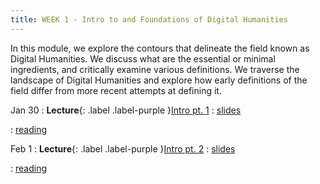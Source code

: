 ```yaml
---
title: WEEK 1 - Intro to and Foundations of Digital Humanities
---
```


In this module, we explore the contours that delineate the field known as Digital Humanities. We discuss what are the essential or minimal ingredients, and critically examine various definitions. We traverse the landscape of Digital Humanities and explore how early definitions of the field differ from more recent attempts at defining it.

Jan 30
: **Lecture**{: .label .label-purple }[Intro pt. 1](#)
  : [slides](https://registrar.princeton.edu/course-offerings/course-details?term=1244&courseid=013536) &nbsp;

  : [reading](https://registrar.princeton.edu/course-offerings/course-details?term=1244&courseid=013536) <br>

Feb 1
: **Lecture**{: .label .label-purple }[Intro pt. 2](#)
  : [slides](https://registrar.princeton.edu/course-offerings/course-details?term=1244&courseid=013536) &nbsp;

  : [reading](https://registrar.princeton.edu/course-offerings/course-details?term=1244&courseid=013536) <br>